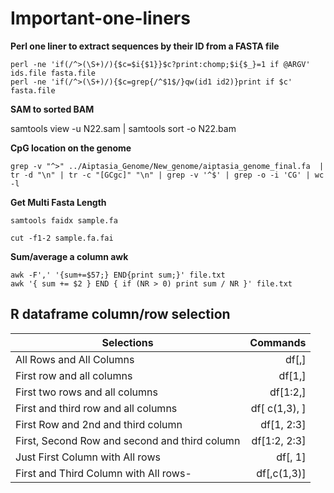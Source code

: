# Important-one-liners

**Perl one liner to extract sequences by their ID from a FASTA file**
```
perl -ne 'if(/^>(\S+)/){$c=$i{$1}}$c?print:chomp;$i{$_}=1 if @ARGV' ids.file fasta.file
perl -ne 'if(/^>(\S+)/){$c=grep{/^$1$/}qw(id1 id2)}print if $c' fasta.file
```
**SAM to sorted BAM**

samtools view -u N22.sam | samtools sort -o N22.bam

**CpG location on the genome**
```
grep -v "^>" ../Aiptasia_Genome/New_genome/aiptasia_genome_final.fa  | tr -d "\n" | tr -c "[GCgc]" "\n" | grep -v '^$' | grep -o -i 'CG' | wc -l
```

**Get Multi Fasta Length**
```
samtools faidx sample.fa

cut -f1-2 sample.fa.fai
```
**Sum/average a column awk**
```
awk -F',' '{sum+=$57;} END{print sum;}' file.txt
awk '{ sum += $2 } END { if (NR > 0) print sum / NR }' file.txt
```
## R dataframe column/row selection 

|    Selections                                  |    Commands  |
|------------------------------------------------|-------------:|
|All Rows and All Columns                        |df[,]         |
|First row and all columns                       |df[1,]        |
|First two rows and all columns                  |df[1:2,]      |
|First and third row and all columns             |df[ c(1,3), ] |
|First Row and 2nd and third column              |df[1, 2:3]    |
|First, Second Row and second and third column   |df[1:2, 2:3]  |
|Just First Column with All rows                 |df[, 1]       |
|First and Third Column with All rows-           |df[,c(1,3)]   |
